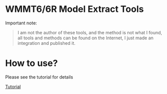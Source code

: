 # WMMT6/6R Model Extract Tools

Important note: 
> I am not the author of these tools, and the method is not what I found, all tools and methods can be found on the Internet, I just made an integration and published it.

# How to use?

Please see the tutorial for details

[Tutorial](114514)

